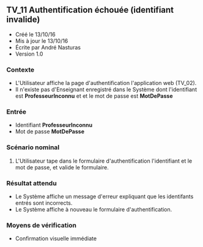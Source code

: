 ## TV_11 Authentification échouée (identifiant invalide)

* Créé le 13/10/16
* Mis à jour le 13/10/16
* Écrite par André Nasturas
* Version 1.0

### Contexte

* L'Utilisateur affiche la page d'authentification l'application web (TV_02).
* Il n'existe pas d'Enseignant enregistré dans le Système dont l'identifiant est **ProfesseurInconnu** et et le mot de passe est **MotDePasse**

### Entrée

* Identifiant **ProfesseurInconnu**
* Mot de passe **MotDePasse**

### Scénario nominal

1. L'Utilisateur tape dans le formulaire d'authentification l'identifiant et le mot de passe, et valide le formulaire.

### Résultat attendu

* Le Système affiche un message d'erreur expliquant que les identifants entrés sont incorrects.
* Le Système affiche à nouveau le formulaire d'authentification.

### Moyens de vérification

* Confirmation visuelle immédiate
